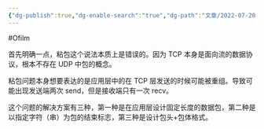 ```yaml
---
{"dg-publish":true,"dg-enable-search":"true","dg-path":"文章/2022-07-20 粘包问题的分析.md","permalink":"/文章/2022-07-20 粘包问题的分析/","dgEnableSearch":"true","dgPassFrontmatter":true,"created":"2023-02-10T23:09:01.000+08:00","updated":"2023-11-14T13:35:46.000+08:00"}
---
```


#Ofilm 

首先明确一点，粘包这个说法本质上是错误的。因为 TCP 本身是面向流的数据协议，根本不存在 UDP 中包的概念。

粘包问题本身想要表达的是应用层中的在 TCP 层发送的时候可能被重组。导致可能出现发送端两次 send，但是接收端只有一次 recv。

这个问题的解决方案有三种，第一种是在应用层设计固定长度的数据包，第二种是以指定字符（串）为包的结束标志，第三种是设计包头+包体格式。